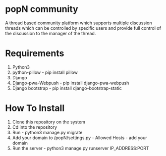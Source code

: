 # popN community

A thread based community platform which supports multiple discussion threads which can be controlled by specific users and provide full control of the discussion to the manager of the thread.

# Requirements
1. Python3
2. python-pillow - pip install pillow
3. Django
4. Django-pwa-Webpush - pip install django-pwa-webpush
5. Django bootstrap - pip install django-bootstrap-static

# How To Install

1. Clone this repository on the system
2. Cd into the repository
3. Run - python3 manage.py migrate
4. Add your domain to /popN/settings.py - Allowed Hosts - add your domain
5. Run the server - python3 manage.py runserver IP_ADDRESS:PORT

